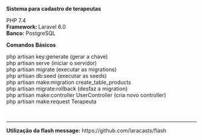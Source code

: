 <strong>Sistema para cadastro de terapeutas</strong> <br/>

PHP 7.4 <br/>
<strong>Framework: </strong> Laravel 6.0 <br/>
<strong>Banco:</strong> PostgreSQL <br/>

<strong>Comandos Básicos</strong> <br/>

php artisan key:generate (gerar a chave) <br>
php artisan serve (iniciar o servidor)<br/>
php artisan migrate (executar as migrations)<br>
php artisan db:seed (executar as seeds)<br>
php artisan make:migration create_table_products<br>
php artisan migrate:rollback (desfaz a migration)<br>
php artisan make:controller UserController (cria novo controller)<br>
php artisan make:request Terapeuta <br>

<br>
<hr>
<strong>Utilização da flash message:</strong> https://github.com/laracasts/flash



